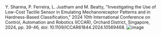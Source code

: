Y. Sharma, P. Ferreira, L. Justham and M. Beatty, "Investigating the Use of Low-Cost Tactile Sensor in Emulating Mechanoreceptor Patterns and in Hardness-Based Classification," 2024 10th International Conference on Control, Automation and Robotics (ICCAR), Orchard District, Singapore, 2024, pp. 39-46, doi: 10.1109/ICCAR61844.2024.10569468.
![image](https://github.com/user-attachments/assets/4174f68c-ca24-40c1-b1ca-265e536c9af8)
